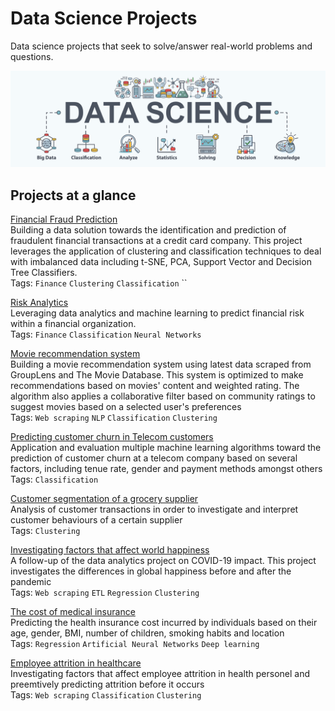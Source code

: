 # Data Science Projects
Data science projects that seek to solve/answer real-world problems and questions. 


![picture](https://github.com/cfonderson/portfolio/blob/main/Data%20Science/img/data_sci.png)

## Projects at a glance
[Financial Fraud Prediction](https://github.com/cfonderson/portfolio/tree/main/Data%20Science/Financial%20Fraud%20Detection)<br>
Building a data solution towards the identification and prediction of fraudulent financial transactions at a credit card company. This project leverages the application of clustering and classification techniques to deal with imbalanced data including t-SNE, PCA, Support Vector and Decision Tree Classifiers. <br>
Tags: `Finance` `Clustering` `Classification` ``

[Risk Analytics](https://github.com/cfonderson/portfolio/tree/main/Data%20Science/Financial%20Risk%20Analysis)<br>
Leveraging data analytics and machine learning to predict financial risk within a financial organization. <br>
Tags: `Finance` `Classification` `Neural Networks`

[Movie recommendation system](https://github.com/cfonderson/portfolio/tree/main/Data%20Science/Movie%20Recommendation%20System) <br>
Building a movie recommendation system using latest data scraped from GroupLens and The Movie Database. This system is optimized to make recommendations based on movies' content and weighted rating. The algorithm also applies a collaborative filter based on community ratings to suggest movies based on a selected user's preferences <br>
Tags: `Web scraping` `NLP` `Classification` `Clustering`

[Predicting customer churn in Telecom customers](https://github.com/cfonderson/portfolio/tree/main/Data%20Science/Churn%20Prediction) <br>
Application and evaluation multiple machine learning algorithms toward the prediction of customer churn at a telecom company based on several factors, including tenue rate, gender and payment methods amongst others <br>
Tags: `Classification`

[Customer segmentation of a grocery supplier](https://github.com/cfonderson/portfolio/tree/main/Data%20Science/Customer%20Segmentation) <br>
Analysis of  customer transactions in order to investigate and interpret customer behaviours of a certain supplier <br>
Tags: `Clustering`

[Investigating factors that affect world happiness](https://github.com/cfonderson/portfolio/tree/main/Data%20Science/World%20Happiness)<br>
A follow-up of the data analytics project on COVID-19 impact. This project investigates the differences in global happiness before and after the pandemic <br>
Tags: `Web scraping` `ETL` `Regression` `Clustering`

[The cost of medical insurance](https://github.com/cfonderson/portfolio/tree/main/Data%20Science/Insurance%20Premium%20Prediction) <br>
Predicting the health insurance cost incurred by individuals based on their age, gender, BMI, number of children, smoking habits and location <br>
Tags: `Regression` `Artificial Neural Networks` `Deep learning`

[Employee attrition in healthcare](https://github.com/cfonderson/Portfolio/tree/main/Data%20Science/Attrition%20in%20Healthcare) <br>
Investigating factors that affect employee attrition in health personel and preemtively predicting attrition before it occurs <br>
Tags: `Web scraping` `Classification` `Clustering`
